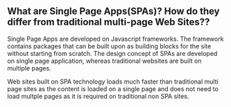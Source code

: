 ## What are Single Page Apps(SPAs)? How do they differ from traditional multi-page Web Sites??

Single Page Apps are developed on Javascript frameworks. The framework contains packages that can be built upon as building blocks for the site without starting from scratch. The design concept of SPAs are developed on single page application, whereas traditional websites are built on multiple pages. 

Web sites built on SPA technology loads much faster than traditional multi page sites as the content is loaded on a single page and does not need to load multple pages as it is required on traditional non SPA sites.